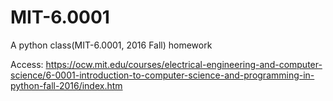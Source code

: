 # MIT-6.0001
A python class(MIT-6.0001, 2016 Fall) homework

Access: https://ocw.mit.edu/courses/electrical-engineering-and-computer-science/6-0001-introduction-to-computer-science-and-programming-in-python-fall-2016/index.htm
